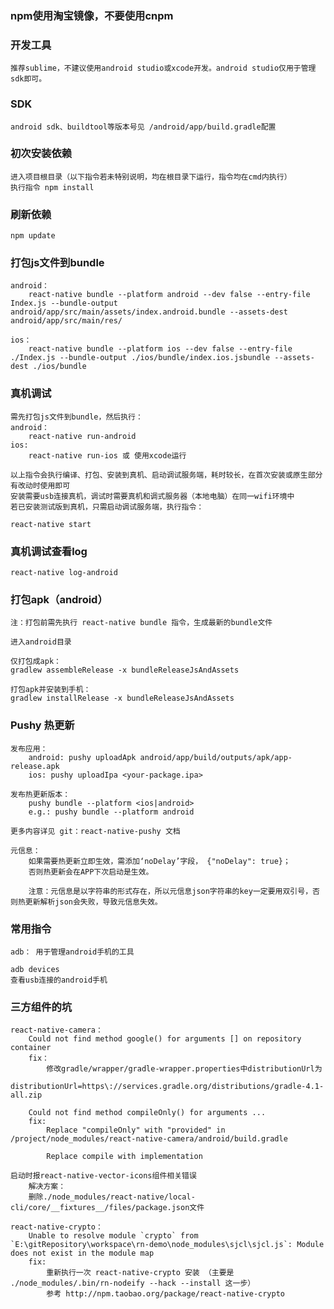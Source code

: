 ### npm使用淘宝镜像，不要使用cnpm

### 开发工具
	推荐sublime，不建议使用android studio或xcode开发。android studio仅用于管理sdk即可。

### SDK
	android sdk、buildtool等版本号见 /android/app/build.gradle配置

### 初次安装依赖
	进入项目根目录（以下指令若未特别说明，均在根目录下运行，指令均在cmd内执行）
	执行指令 npm install

### 刷新依赖
	npm update

### 打包js文件到bundle
	android：
		react-native bundle --platform android --dev false --entry-file Index.js --bundle-output android/app/src/main/assets/index.android.bundle --assets-dest android/app/src/main/res/

	ios：
		react-native bundle --platform ios --dev false --entry-file ./Index.js --bundle-output ./ios/bundle/index.ios.jsbundle --assets-dest ./ios/bundle

### 真机调试
	需先打包js文件到bundle，然后执行：
	android： 
		react-native run-android
	ios:
		react-native run-ios 或 使用xcode运行

	以上指令会执行编译、打包、安装到真机、启动调试服务端，耗时较长，在首次安装或原生部分有改动时使用即可
	安装需要usb连接真机，调试时需要真机和调式服务器（本地电脑）在同一wifi环境中
	若已安装测试版到真机，只需启动调试服务端，执行指令：

	react-native start

### 真机调试查看log
	
	react-native log-android


### 打包apk（android）
	注：打包前需先执行 react-native bundle 指令，生成最新的bundle文件

	进入android目录

	仅打包成apk：
	gradlew assembleRelease -x bundleReleaseJsAndAssets
	
	打包apk并安装到手机：
	gradlew installRelease -x bundleReleaseJsAndAssets


### Pushy 热更新
	发布应用：
		android: pushy uploadApk android/app/build/outputs/apk/app-release.apk
		ios: pushy uploadIpa <your-package.ipa>

	发布热更新版本：
		pushy bundle --platform <ios|android>
		e.g.: pushy bundle --platform android

	更多内容详见 git：react-native-pushy 文档

	元信息：
		如果需要热更新立即生效，需添加‘noDelay’字段， {"noDelay": true}；
		否则热更新会在APP下次启动是生效。

		注意：元信息是以字符串的形式存在，所以元信息json字符串的key一定要用双引号，否则热更新解析json会失败，导致元信息失效。

### 常用指令

	adb： 用于管理android手机的工具
	
	adb devices
	查看usb连接的android手机

### 三方组件的坑

	react-native-camera： 
		Could not find method google() for arguments [] on repository container
		fix：
			修改gradle/wrapper/gradle-wrapper.properties中distributionUrl为
			distributionUrl=https\://services.gradle.org/distributions/gradle-4.1-all.zip

		Could not find method compileOnly() for arguments ...
		fix:
			Replace "compileOnly" with "provided" in /project/node_modules/react-native-camera/android/build.gradle

			Replace compile with implementation

	启动时报react-native-vector-icons组件相关错误
		解决方案：
		删除./node_modules/react-native/local-cli/core/__fixtures__/files/package.json文件

	react-native-crypto：
		Unable to resolve module `crypto` from `E:\gitRepository\workspace\rn-demo\node_modules\sjcl\sjcl.js`: Module does not exist in the module map
		fix: 
			重新执行一次 react-native-crypto 安装 （主要是 ./node_modules/.bin/rn-nodeify --hack --install 这一步）
			参考 http://npm.taobao.org/package/react-native-crypto



